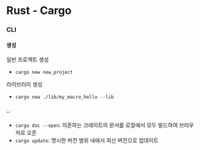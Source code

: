 # Rust - Cargo

### CLI

#### 생성

일반 프로젝트 생성

- `cargo new new_project`

라이브러리 생성

- `cargo new ./lib/my_macro_hello --lib`

#### ..

- `cargo doc --open`: 의존하는 크레이트의 문서를 로컬에서 모두 빌드하여 브라우저로 오픈
- `cargo update`: 명시한 버전 범위 내에서 최신 버전으로 업데이트
